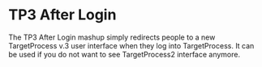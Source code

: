 TP3 After Login
==================

The TP3 After Login mashup simply redirects people to a new TargetProcess v.3 user interface when they log into TargetProcess. It can be used if you do not want to see TargetProcess2 interface anymore.
